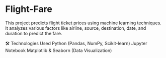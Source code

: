 # Flight-Fare
This project predicts flight ticket prices using machine learning techniques. It analyzes various factors like airline, source, destination, date, and duration to predict the fare.

🛠️ Technologies Used
Python (Pandas, NumPy, Scikit-learn)
Jupyter Notebook
Matplotlib & Seaborn (Data Visualization)
